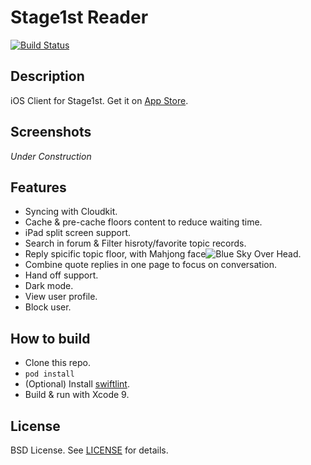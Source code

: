 # Stage1st Reader

[![Build Status](https://travis-ci.org/ainopara/Stage1st-Reader.svg?branch=master)](https://travis-ci.org/ainopara/Stage1st-Reader)

## Description
iOS Client for Stage1st. Get it on [App Store](https://itunes.apple.com/app/apple-store/id509916119?pt=117723272&ct=Github&mt=8).

## Screenshots
*Under Construction*

## Features
- Syncing with Cloudkit.
- Cache & pre-cache floors content to reduce waiting time.
- iPad split screen support.
- Search in forum & Filter hisroty/favorite topic records.
- Reply spicific topic floor, with Mahjong face![Blue Sky Over Head](https://raw.githubusercontent.com/ainopara/Stage1st-Reader/master/Mahjong/face/98.gif).
- Combine quote replies in one page to focus on conversation.
- Hand off support.
- Dark mode.
- View user profile.
- Block user.

## How to build
- Clone this repo.
- `pod install`
- (Optional) Install [swiftlint](https://github.com/realm/SwiftLint).
- Build & run with Xcode 9.

## License
BSD License. See [LICENSE](https://github.com/ainopara/Stage1st-Reader/blob/master/LICENSE.txt) for details.

